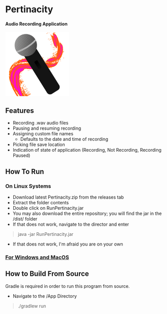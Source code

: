 # Pertinacity

#### Audio Recording Application

<img src="/App/src/main/resources/com/pertinacity/icon.png" style="width:200px" />

## Features
* Recording .wav audio files
* Pausing and resuming recording
* Assigning custom file names
  - Defaults to the date and time of recording
* Picking file save location
* Indication of state of application (Recording, Not Recording, Recording Paused)

## How To Run
### On Linux Systems
* Download latest Pertinacity.zip from the releases tab
* Extract the folder contents
* Double click on RunPertinacity.jar
* You may also download the entire repository; you will find the jar in the /dist/ folder
* If that does not work, navigate to the director and enter
> java -jar RunPertinacity.jar
* If that does not work, I'm afraid you are on your own
### [For Windows and MacOS](https://ubuntu.com/download/desktop)


## How to Build From Source
Gradle is required in order to run this program from source. 
* Navigate to the /App Directory
> ./gradlew run
